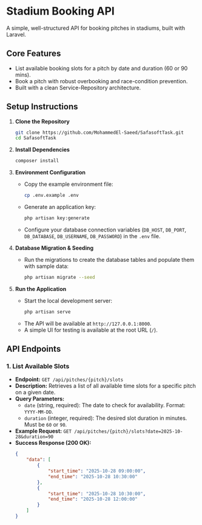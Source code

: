 # Stadium Booking API

A simple, well-structured API for booking pitches in stadiums, built with Laravel.

## Core Features

- List available booking slots for a pitch by date and duration (60 or 90 mins).
- Book a pitch with robust overbooking and race-condition prevention.
- Built with a clean Service-Repository architecture.

## Setup Instructions

1.  **Clone the Repository**
    ```bash
    git clone https://github.com/MohammedEl-Saeed/SafasoftTask.git
    cd SafasoftTask
    ```

2.  **Install Dependencies**
    ```bash
    composer install
    ```

3.  **Environment Configuration**
    - Copy the example environment file:
      ```bash
      cp .env.example .env
      ```
    - Generate an application key:
      ```bash
      php artisan key:generate
      ```
    - Configure your database connection variables (`DB_HOST`, `DB_PORT`, `DB_DATABASE`, `DB_USERNAME`, `DB_PASSWORD`) in the `.env` file.

4.  **Database Migration & Seeding**
    - Run the migrations to create the database tables and populate them with sample data:
      ```bash
      php artisan migrate --seed
      ```

5.  **Run the Application**
    - Start the local development server:
      ```bash
      php artisan serve
      ```
    - The API will be available at `http://127.0.0.1:8000`.
    - A simple UI for testing is available at the root URL (`/`).

## API Endpoints

### 1. List Available Slots

- **Endpoint:** `GET /api/pitches/{pitch}/slots`
- **Description:** Retrieves a list of all available time slots for a specific pitch on a given date.
- **Query Parameters:**
  - `date` (string, required): The date to check for availability. Format: `YYYY-MM-DD`.
  - `duration` (integer, required): The desired slot duration in minutes. Must be `60` or `90`.
- **Example Request:**
  `GET /api/pitches/{pitch}/slots?date=2025-10-28&duration=90`
- **Success Response (200 OK):**
  ```json
  {
      "data": [
          {
              "start_time": "2025-10-28 09:00:00",
              "end_time": "2025-10-28 10:30:00"
          },
          {
              "start_time": "2025-10-28 10:30:00",
              "end_time": "2025-10-28 12:00:00"
          }
      ]
  }